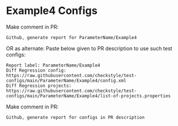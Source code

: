 # Example4 Configs
Make comment in PR:
```
Github, generate report for ParameterName/Example4
```
OR as alternate:
Paste below given to PR description to use such test configs:
```
Report label: ParameterName/Example4
Diff Regression config: https://raw.githubusercontent.com/checkstyle/test-configs/main/ParameterName/Example4/config.xml
Diff Regression projects: https://raw.githubusercontent.com/checkstyle/test-configs/main/ParameterName/Example4/list-of-projects.properties
```
Make comment in PR:
```
Github, generate report for configs in PR description
```

